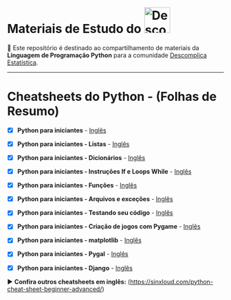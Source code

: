
# Materiais de Estudo do <a  href="https://www.instagram.com/descomplicaestatistica/"> <img src="https://upload.wikimedia.org/wikipedia/commons/thumb/0/0a/Python.svg/1200px-Python.svg.png" title="Descomplica Estatistica" class="center" width="60">  </a>   

:file_folder: Este repositório é destinado ao compartilhamento de materiais da **Linguagem de Programação Python** para a comunidade
[Descomplica Estatística](https://www.instagram.com/descomplicaestatistica/). 

------

# Cheatsheets do Python - (Folhas de Resumo) 

- [x] **Python para iniciantes** - [Inglês](https://github.com/ehmatthes/pcc/releases/download/v1.0.0/beginners_python_cheat_sheet_pcc.pdf)
- [x] **Python para iniciantes - Listas** - [Inglês](https://github.com/ehmatthes/pcc/releases/download/v1.0.0/beginners_python_cheat_sheet_pcc_lists.pdf)
- [x] **Python para iniciantes - Dicionários**  - [Inglês](https://github.com/ehmatthes/pcc/releases/download/v1.0.0/beginners_python_cheat_sheet_pcc_dictionaries.pdf)
- [x] **Python para iniciantes -  Instruções If e Loops While**  - [Inglês](https://github.com/ehmatthes/pcc/releases/download/v1.0.0/beginners_python_cheat_sheet_pcc_if_while.pdf)
- [x] **Python para iniciantes - Funções**  - [Inglês](https://github.com/ehmatthes/pcc/releases/download/v1.0.0/beginners_python_cheat_sheet_pcc_functions.pdf)
- [x] **Python para iniciantes - Arquivos e exceções**  - [Inglês](https://github.com/ehmatthes/pcc/releases/download/v1.0.0/beginners_python_cheat_sheet_pcc_files_exceptions.pdf)
- [x] **Python para iniciantes - Testando seu código**  - [Inglês](https://github.com/ehmatthes/pcc/releases/download/v1.0.0/beginners_python_cheat_sheet_pcc_testing.pdf)
- [x] **Python para iniciantes - Criação de jogos com Pygame**  - [Inglês](https://github.com/ehmatthes/pcc/releases/download/v1.0.0/beginners_python_cheat_sheet_pcc_pygame.pdf)
- [x] **Python para iniciantes - matplotlib**  - [Inglês](https://github.com/ehmatthes/pcc/releases/download/v1.0.0/beginners_python_cheat_sheet_pcc_matplotlib.pdf)
- [x] **Python para iniciantes - Pygal**  - [Inglês](https://github.com/ehmatthes/pcc/releases/download/v1.0.0/beginners_python_cheat_sheet_pcc_pygal.pdf)
- [x] **Python para iniciantes - Django**  - [Inglês](https://github.com/ehmatthes/pcc/releases/download/v1.0.0/beginners_python_cheat_sheet_pcc_django.pdf)


:arrow_forward: **Confira outros cheatsheets em inglês:** (https://sinxloud.com/python-cheat-sheet-beginner-advanced/)

 

